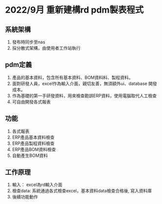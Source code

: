 # 2022/9月 重新建構rd pdm製表程式

## 系統架構
1. 發布時同步至nas
2. 採分散式架構，由使用者工作站執行

## pdm定義
1. 產品的基本資料，包含所有基本資料、BOM資料料、製程資料。
2. 面對研發人員，excel作為輸入介面，親切友善，無須額外ui、database 開發成本。
3. 作為基礎的第一手研發資料，用來檢查勘誤ERP資料，使用電腦取代人工檢查
4. 可自由開發各式報表

## 功能
1. 各式報表
2. ERP產品基本資料檢查
3. ERP產品製程資料檢查
4. ERP產品BOM資料檢查
5. 自動產生BOM資料

## 工作原理
1. 輸入： excel為rd輸入介面
2. 檢查data: 系統通過各式檢查excel，基本資料data檢查合格後, 寫入資料庫
3. 後續功能動作
